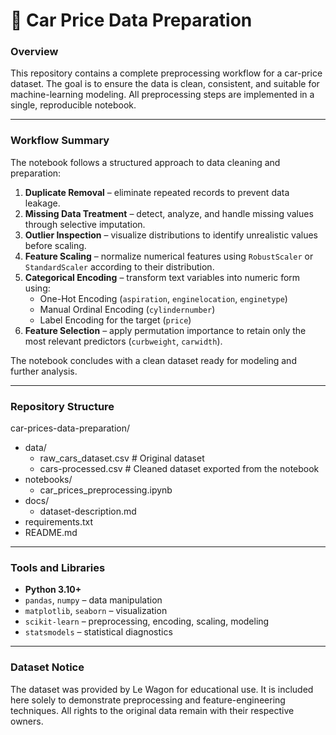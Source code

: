 # 🚗 Car Price Data Preparation

### Overview
This repository contains a complete preprocessing workflow for a car-price dataset.
The goal is to ensure the data is clean, consistent, and suitable for machine-learning modeling.
All preprocessing steps are implemented in a single, reproducible notebook.

---

### Workflow Summary
The notebook follows a structured approach to data cleaning and preparation:

1. **Duplicate Removal** – eliminate repeated records to prevent data leakage.
2. **Missing Data Treatment** – detect, analyze, and handle missing values through selective imputation.
3. **Outlier Inspection** – visualize distributions to identify unrealistic values before scaling.
4. **Feature Scaling** – normalize numerical features using `RobustScaler` or `StandardScaler` according to their distribution.
5. **Categorical Encoding** – transform text variables into numeric form using:
   - One-Hot Encoding (`aspiration`, `enginelocation`, `enginetype`)
   - Manual Ordinal Encoding (`cylindernumber`)
   - Label Encoding for the target (`price`)
6. **Feature Selection** – apply permutation importance to retain only the most relevant predictors (`curbweight`, `carwidth`).

The notebook concludes with a clean dataset ready for modeling and further analysis.

---

### Repository Structure

car-prices-data-preparation/
- data/
  - raw_cars_dataset.csv # Original dataset
  - cars-processed.csv   # Cleaned dataset exported from the notebook
- notebooks/
  - car_prices_preprocessing.ipynb
- docs/
  - dataset-description.md
- requirements.txt
- README.md


---

### Tools and Libraries
- **Python 3.10+**
- `pandas`, `numpy` – data manipulation
- `matplotlib`, `seaborn` – visualization
- `scikit-learn` – preprocessing, encoding, scaling, modeling
- `statsmodels` – statistical diagnostics

---

### Dataset Notice

The dataset was provided by Le Wagon for educational use.
It is included here solely to demonstrate preprocessing and feature-engineering techniques.
All rights to the original data remain with their respective owners.
